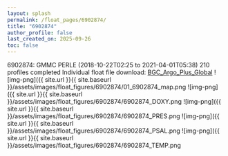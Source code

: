 ```yaml
---
layout: splash
permalink: /float_pages/6902874/
title: "6902874"
author_profile: false
last_created_on: 2025-09-26
toc: false
---
```

 
6902874: GMMC PERLE (2018-10-22T02:25 to 2021-04-01T05:38)
210 profiles completed
Individual float file download: [BGC_Argo_Plus_Global](https://ftp.soest.hawaii.edu/bgc_argo_plus/Individual_Floats/outliers_removed/6902874_Sprof_processed.nc)
![img-png]({{ site.url }}{{ site.baseurl }}/assets/images/float_figures/6902874/01_6902874_map.png
![img-png]({{ site.url }}{{ site.baseurl }}/assets/images/float_figures/6902874/6902874_DOXY.png
![img-png]({{ site.url }}{{ site.baseurl }}/assets/images/float_figures/6902874/6902874_PRES.png
![img-png]({{ site.url }}{{ site.baseurl }}/assets/images/float_figures/6902874/6902874_PSAL.png
![img-png]({{ site.url }}{{ site.baseurl }}/assets/images/float_figures/6902874/6902874_TEMP.png
